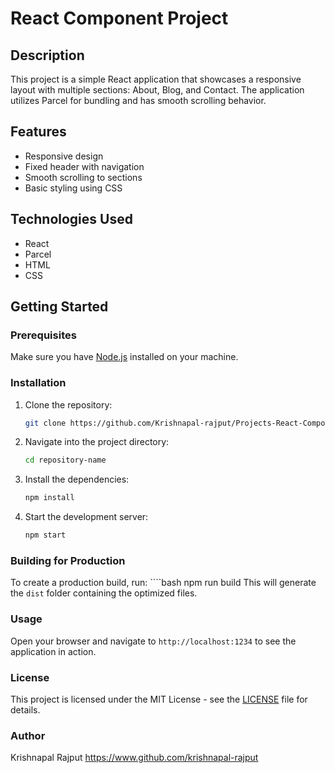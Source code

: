 # React Component Project

## Description

This project is a simple React application that showcases a responsive layout with multiple sections: About, Blog, and Contact. The application utilizes Parcel for bundling and has smooth scrolling behavior.

## Features

- Responsive design
- Fixed header with navigation
- Smooth scrolling to sections
- Basic styling using CSS

## Technologies Used

- React
- Parcel
- HTML
- CSS

## Getting Started

### Prerequisites

Make sure you have [Node.js](https://nodejs.org/) installed on your machine.

### Installation

1. Clone the repository:
   ```bash
   git clone https://github.com/Krishnapal-rajput/Projects-React-Components-Random-website.git
2. Navigate into the project directory:
    ```bash
    cd repository-name
3. Install the dependencies:
    ```bash
    npm install
4. Start the development server:
    ```bash
    npm start

### Building for Production
To create a production build, run:
    ````bash
    npm run build
This will generate the <code>dist</code> folder containing the optimized files.

### Usage
Open your browser and navigate to <code>http://localhost:1234</code> to see the application in action.

### License
This project is licensed under the MIT License - see the <a href="./LICENSE">LICENSE</a> file for details.

### Author
Krishnapal Rajput
https://www.github.com/krishnapal-rajput